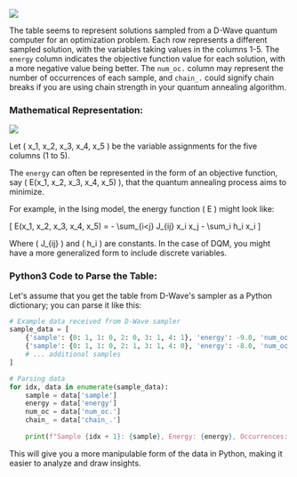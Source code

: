 ![](https://cdn.mathpix.com/snip/images/HxQBg4U4A-buDaLAUXP0VbY_AKPXxs-u28lnHssm3vs.original.fullsize.png)

The table seems to represent solutions sampled from a D-Wave quantum computer for an optimization problem. Each row represents a different sampled solution,
with the variables taking values in the columns 1-5. The `energy` column indicates the objective function value for each solution, with a more negative value
being better. The `num_oc.` column may represent the number of occurrences of each sample, and `chain_.` could signify chain breaks if you are using chain strength
in your quantum annealing algorithm.

### Mathematical Representation:

![](https://cdn.mathpix.com/snip/images/iZ_SOTM5DVtPe_G2aEidJkAHRwuuz2JavqyGeW-T7Ks.original.fullsize.png)

Let \( x_1, x_2, x_3, x_4, x_5 \) be the variable assignments for the five columns (1 to 5).

The `energy` can often be represented in the form of an objective function, say \( E(x_1, x_2, x_3, x_4, x_5) \), that the quantum annealing process aims to minimize.

For example, in the Ising model, the energy function \( E \) might look like:

\[
E(x_1, x_2, x_3, x_4, x_5) = - \sum_{i<j} J_{ij} x_i x_j - \sum_i h_i x_i
\]

Where \( J_{ij} \) and \( h_i \) are constants. In the case of DQM, you might have a more generalized form to include discrete variables.

### Python3 Code to Parse the Table:

Let's assume that you get the table from D-Wave's sampler as a Python dictionary; you can parse it like this:

```python
# Example data received from D-Wave sampler
sample_data = [
    {'sample': {0: 1, 1: 0, 2: 0, 3: 1, 4: 1}, 'energy': -9.0, 'num_oc.': 4, 'chain_.': 0.0},
    {'sample': {0: 1, 1: 0, 2: 1, 3: 1, 4: 0}, 'energy': -8.0, 'num_oc.': 6, 'chain_.': 0.2},
    # ... additional samples
]

# Parsing data
for idx, data in enumerate(sample_data):
    sample = data['sample']
    energy = data['energy']
    num_oc = data['num_oc.']
    chain_ = data['chain_.']
    
    print(f"Sample {idx + 1}: {sample}, Energy: {energy}, Occurrences: {num_oc}, Chain Breaks: {chain_}")
```

This will give you a more manipulable form of the data in Python, making it easier to analyze and draw insights.

